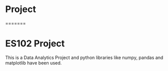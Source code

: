# Project

=======
# ES102 Project <br>
<p>This is a Data Analytics Project and python libraries like numpy, pandas and matplotlib have been used.</p>
